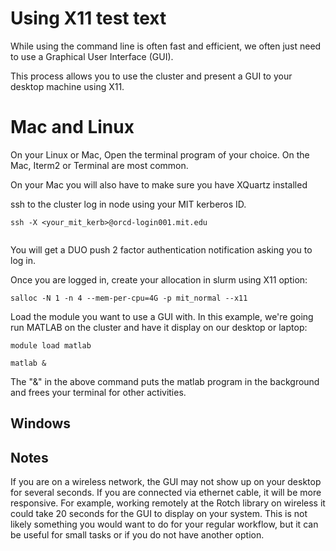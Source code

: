 # Using X11 test text

While using the command line is often fast and efficient, we often just need to use a Graphical User Interface (GUI).

This process allows you to use the cluster and present a GUI to your desktop machine using X11.
# Mac and Linux

On your Linux or Mac, Open the terminal program of your choice. On the Mac, Iterm2 or Terminal are most common. 

On your Mac you will also have to make sure you have XQuartz installed

ssh to the cluster log in node using your MIT kerberos ID. 
```
ssh -X <your_mit_kerb>@orcd-login001.mit.edu
 
```
You will get a DUO push 2 factor authentication notification asking you to log in. 

Once you are logged in, create your allocation in slurm using X11 option:
```
salloc -N 1 -n 4 --mem-per-cpu=4G -p mit_normal --x11
```
Load the module you want to use a GUI with. In this example, we're going run MATLAB on the cluster and have it display on our desktop or laptop: 

```
module load matlab

matlab & 

```
The "&" in the above command puts the matlab program in the background and frees your terminal for other activities. 

## Windows

## Notes
If you are on a wireless network, the GUI may not show up on your desktop for several seconds. If you are connected via ethernet cable, it will be more responsive. For example, working remotely at the Rotch library on wireless it could take 20 seconds for the GUI to display on your system. This is not likely something you would want to do for your regular workflow, but it can be useful for small tasks or if you do not have another option.